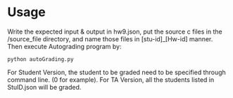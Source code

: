 # Usage 
Write the expected input & output in hw9.json, put the source c files in the /source_file directory, and name those files in [stu-id]_[Hw-id] manner.  
Then execute Autograding program by:
	
	python autoGrading.py
	
For Student Version, the student to be graded need to be specified through command line. (0 for example).
For TA Version, all the students listed in StuID.json will be graded. 
	
	